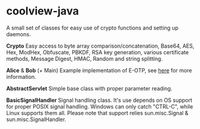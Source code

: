 coolview-java
=============

A small set of classes for easy use of crypto functions and setting up daemons.


**Crypto**
Easy access to byte array comparison/concatenation, Base64, AES, Hex, ModHex, Obfuscate, PBKDF, RSA key generation, various certificate methods, Message Digest, HMAC, Random and string splitting.

**Alice** & **Bob** (+ Main)
Example implementation of E-OTP, see [here](https://defuse.ca/eotp.htm) for more information.

**AbstractServlet**
Simple base class with proper parameter reading.

**BasicSignalHandler**
Signal handling class. It's use depends on OS support for proper POSIX signal handling. Windows can only catch "CTRL-C", while Linux supports them all. Please note that support relies sun.misc.Signal & sun.misc.SignalHandler.
